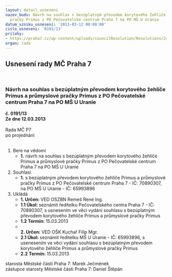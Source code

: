 ```yaml
---
layout: detail_usneseni
nazev_bodu: Návrh na souhlas s bezúplatným převodem korytového žehliče Primus a průmyslové
  pračky Primus z PO Pečovatelské centrum Praha 7 na PO MŠ U Uranie
datum_vzniku_usneseni: '2013-03-12 00:00:00'
cislo_usneseni: '0191/13'
prilohy:
- https://praha7.cz/wp-content/uploads/councilResolution/Resolutions/24190/14-13-prevod_dhm0001.pdf
organ: rada
---
```

<div id="ucUsn_pList" class="usn">
	<span><h2>Usnesení rady MČ Praha 7 </h2>
<br></span><div class="standBody">
<span><h3>Návrh na souhlas s bezúplatným převodem korytového žehliče Primus a průmyslové pračky Primus z PO Pečovatelské centrum Praha 7 na PO MŠ U Uranie</h3></span><div class="center">
		<strong>č. 0191/13</strong><br>
	</div>
<div class="center">
		<strong>Ze dne 12.03.2013</strong><br><br>
	</div>Rada MČ P7<br> po projednání<br><br><ol>
<li>Bere na vědomí<ul><li>
<strong>1.</strong> návrh na souhlas s bezúplatným převodem korytového žehliče Primus a průmyslové pračky Primus z PO Pečovatelské centrum Praha 7 na PO MŠ U Uranie   </li></ul>
</li>
<li>Souhlasí<ul><li>
<strong>1.</strong> s bezúplatným převodem korytového žehliče Primus a průmyslové pračky Primus z PO Pečovatelské centrum Praha 7 - IČ: 70890307,  na PO MŠ U Uranie - IČ: 65993896      </li></ul>
</li>
<li>Ukládá<ul>
<li>
<strong>1. Určen: </strong>VED OSZBN Remeš René Ing.</li>
<li>
<strong>1.1 Úkol: </strong>seznámit ředitelku Pečovatelského centra Praha 7 - IČ: 70890307, s usnesením ve věci vydání souhlasu s bezúplatným převodem korytového žehliče Primus a průmyslové pračky Primus </li>
<li>
<strong>1.2 Termín: </strong>15.03.2013</li>
<li>
<strong><br>2. Určen: </strong>VED OŠK Kuchař Filip Mgr.</li>
<li>
<strong>2.1 Úkol: </strong>seznámit ředitelku MŠ U Uranie - IČ: 65993896, s usenesením ve věci vydání souhlasu s bezúplatným převodem korytového žehliče Primus a průmyslové pračky Primus </li>
<li>
<strong>2.2 Termín: </strong>15.03.2013</li>
</ul>
</li>
</ol>starosta Městské části Praha 7: Marek Ječmének<br>zástupce starosty Městské části Praha 7: Daniel Štěpán 
</div>
</div>